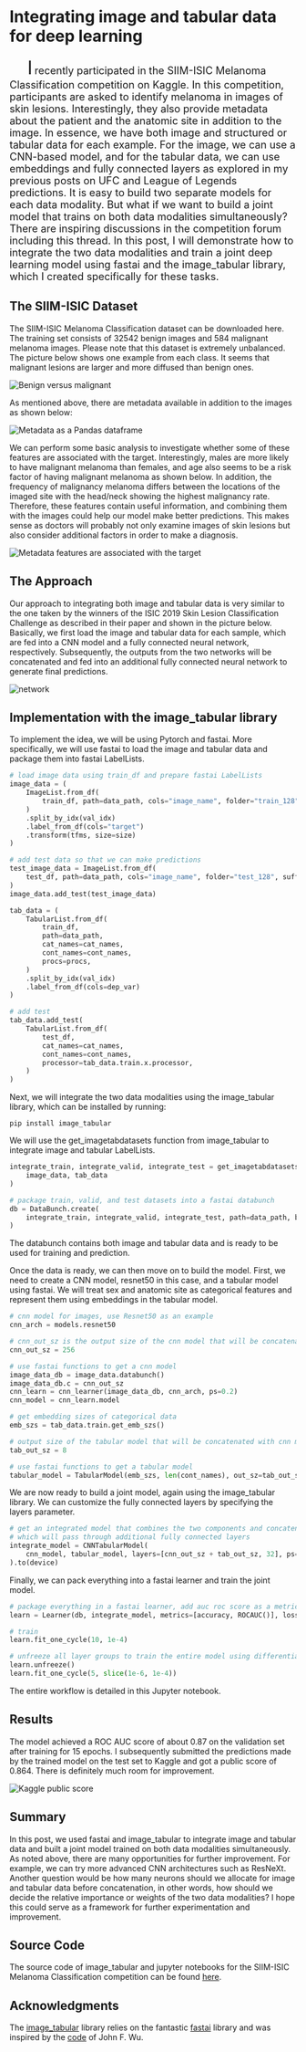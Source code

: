 # Integrating image and tabular data for deep learning


<!--more-->

&nbsp;&nbsp;&nbsp;&nbsp;&nbsp;&nbsp;&nbsp;&nbsp;<font size="6">I</font> <font size="4">recently participated in the SIIM-ISIC Melanoma Classification competition on Kaggle. In this competition, participants are asked to identify melanoma in images of skin lesions. Interestingly, they also provide metadata about the patient and the anatomic site in addition to the image. In essence, we have both image and structured or tabular data for each example. For the image, we can use a CNN-based model, and for the tabular data, we can use embeddings and fully connected layers as explored in my previous posts on UFC and League of Legends predictions. It is easy to build two separate models for each data modality. But what if we want to build a joint model that trains on both data modalities simultaneously? There are inspiring discussions in the competition forum including this thread. In this post, I will demonstrate how to integrate the two data modalities and train a joint deep learning model using fastai and the image_tabular library, which I created specifically for these tasks.</font>

## The SIIM-ISIC Dataset
The SIIM-ISIC Melanoma Classification dataset can be downloaded here. The training set consists of 32542 benign images and 584 malignant melanoma images. Please note that this dataset is extremely unbalanced. The picture below shows one example from each class. It seems that malignant lesions are larger and more diffused than benign ones.

![Benign versus malignant](benign_vs_malignant.png "Benign versus malignant")

As mentioned above, there are metadata available in addition to the images as shown below:

![Metadata as a Pandas dataframe](metadata.png "Metadata as a Pandas dataframe")

We can perform some basic analysis to investigate whether some of these features are associated with the target. Interestingly, males are more likely to have malignant melanoma than females, and age also seems to be a risk factor of having malignant melanoma as shown below. In addition, the frequency of malignancy melanoma differs between the locations of the imaged site with the head/neck showing the highest malignancy rate. Therefore, these features contain useful information, and combining them with the images could help our model make better predictions. This makes sense as doctors will probably not only examine images of skin lesions but also consider additional factors in order to make a diagnosis.

![Metadata features are associated with the target](bar.png "Metadata features are associated with the target")

## The Approach
Our approach to integrating both image and tabular data is very similar to the one taken by the winners of the ISIC 2019 Skin Lesion Classification Challenge as described in their paper and shown in the picture below. Basically, we first load the image and tabular data for each sample, which are fed into a CNN model and a fully connected neural network, respectively. Subsequently, the outputs from the two networks will be concatenated and fed into an additional fully connected neural network to generate final predictions.

![network](arch.png "N. Gessert, M. Nielsen, and M. Shaikh et al. / MethodsX 7 (2020) 100864")

## Implementation with the image_tabular library
To implement the idea, we will be using Pytorch and fastai. More specifically, we will use fastai to load the image and tabular data and package them into fastai LabelLists.

```python
# load image data using train_df and prepare fastai LabelLists
image_data = (
    ImageList.from_df(
        train_df, path=data_path, cols="image_name", folder="train_128", suffix=".jpg"
    )
    .split_by_idx(val_idx)
    .label_from_df(cols="target")
    .transform(tfms, size=size)
)

# add test data so that we can make predictions
test_image_data = ImageList.from_df(
    test_df, path=data_path, cols="image_name", folder="test_128", suffix=".jpg"
)
image_data.add_test(test_image_data)

tab_data = (
    TabularList.from_df(
        train_df,
        path=data_path,
        cat_names=cat_names,
        cont_names=cont_names,
        procs=procs,
    )
    .split_by_idx(val_idx)
    .label_from_df(cols=dep_var)
)

# add test
tab_data.add_test(
    TabularList.from_df(
        test_df,
        cat_names=cat_names,
        cont_names=cont_names,
        processor=tab_data.train.x.processor,
    )
)
```

Next, we will integrate the two data modalities using the image_tabular library, which can be installed by running:

`pip install image_tabular`

We will use the get_imagetabdatasets function from image_tabular to integrate image and tabular LabelLists.

```python
integrate_train, integrate_valid, integrate_test = get_imagetabdatasets(
    image_data, tab_data
)

# package train, valid, and test datasets into a fastai databunch
db = DataBunch.create(
    integrate_train, integrate_valid, integrate_test, path=data_path, bs=bs
)
```

The databunch contains both image and tabular data and is ready to be used for training and prediction.

Once the data is ready, we can then move on to build the model. First, we need to create a CNN model, resnet50 in this case, and a tabular model using fastai. We will treat sex and anatomic site as categorical features and represent them using embeddings in the tabular model.

```python
# cnn model for images, use Resnet50 as an example
cnn_arch = models.resnet50

# cnn_out_sz is the output size of the cnn model that will be concatenated with tabular model output
cnn_out_sz = 256

# use fastai functions to get a cnn model
image_data_db = image_data.databunch()
image_data_db.c = cnn_out_sz
cnn_learn = cnn_learner(image_data_db, cnn_arch, ps=0.2)
cnn_model = cnn_learn.model

# get embedding sizes of categorical data
emb_szs = tab_data.train.get_emb_szs()

# output size of the tabular model that will be concatenated with cnn model output
tab_out_sz = 8

# use fastai functions to get a tabular model
tabular_model = TabularModel(emb_szs, len(cont_names), out_sz=tab_out_sz, layers=[8], ps=0.2)
```

We are now ready to build a joint model, again using the image_tabular library. We can customize the fully connected layers by specifying the layers parameter.

```python
# get an integrated model that combines the two components and concatenate their outputs
# which will pass through additional fully connected layers
integrate_model = CNNTabularModel(
    cnn_model, tabular_model, layers=[cnn_out_sz + tab_out_sz, 32], ps=0.2, out_sz=2
).to(device)
```

Finally, we can pack everything into a fastai learner and train the joint model.

```python
# package everything in a fastai learner, add auc roc score as a metric
learn = Learner(db, integrate_model, metrics=[accuracy, ROCAUC()], loss_func=loss_func)

# train
learn.fit_one_cycle(10, 1e-4)

# unfreeze all layer groups to train the entire model using differential learning rates
learn.unfreeze()
learn.fit_one_cycle(5, slice(1e-6, 1e-4))
```

The entire workflow is detailed in this Jupyter notebook.

## Results
The model achieved a ROC AUC score of about 0.87 on the validation set after training for 15 epochs. I subsequently submitted the predictions made by the trained model on the test set to Kaggle and got a public score of 0.864. There is definitely much room for improvement.

![Kaggle public score](kaggle.png "Kaggle public score")

## Summary
In this post, we used fastai and image_tabular to integrate image and tabular data and built a joint model trained on both data modalities simultaneously. As noted above, there are many opportunities for further improvement. For example, we can try more advanced CNN architectures such as ResNeXt. Another question would be how many neurons should we allocate for image and tabular data before concatenation, in other words, how should we decide the relative importance or weights of the two data modalities? I hope this could serve as a framework for further experimentation and improvement.

## Source Code
The source code of image_tabular and jupyter notebooks for the SIIM-ISIC Melanoma Classification competition can be found [here](https://github.com/naity/image_tabular).

## Acknowledgments
The [image_tabular](https://github.com/naity/image_tabular) library relies on the fantastic [fastai](https://github.com/fastai/fastai) library and was inspired by the [code](https://gist.github.com/jwuphysics/f19162d38e1b4fed0030b96411186c3a) of John F. Wu.
